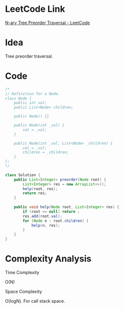 # LeetCode Link

[N-ary Tree Preorder Traversal - LeetCode](https://leetcode.com/problems/n-ary-tree-preorder-traversal/)

# Idea

Tree preorder traversal.

# Code

```java
/*
// Definition for a Node.
class Node {
    public int val;
    public List<Node> children;

    public Node() {}

    public Node(int _val) {
        val = _val;
    }

    public Node(int _val, List<Node> _children) {
        val = _val;
        children = _children;
    }
};
*/

class Solution {
    public List<Integer> preorder(Node root) {
        List<Integer> res = new ArrayList<>();
        help(root, res);
        return res;
    }
    
    public void help(Node root, List<Integer> res) {
        if (root == null) return ;
        res.add(root.val);
        for (Node n : root.children) {
            help(n, res);
        }
    }
}
```

# Complexity Analysis

Time Complexity

O(N)

Space Complexity

O(logN). For call stack space.
